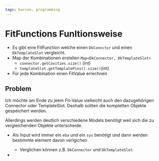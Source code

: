 ```yaml
---
tags: harcon, programming
---
```


# FitFunctions Funltionsweise

- Es gibt eine FitFunction welche einen `DkConnctor` und einen `DkTemplateSlot` vergleicht.
- Map der Kombinationen erstellen `Map<DkConnector, DkTemplateSlot>`
	- `connector.getCavities.size()` (int)
	- `templateSlot.getTemplatePins().size()`(int)
- Für jede Kombination einen FitValue errechnen

## Problem
Ich möchte am Ende zu jeem Fit-Value vielleicht auch den dazugehörigen Connector oder TemplateSlot. Deshalb sollten die kompletten Objekte gespeichert werden. 

Allerdings werden deutlich verschiedene Models benötigt weil sich die zu vergleichenden Objekte unterscheide. 

- Als Input wird immer ein `eba` und ein `sys` benötigt und dann werden bestimmte element davon verlgichen
	- Verglichen können z.B.  `DkConnector` und `DkTemplateSlot`.


- 
	


